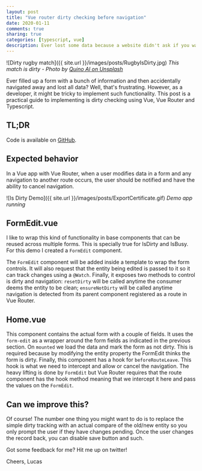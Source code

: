 ```yaml
---
layout: post
title: "Vue router dirty checking before navigation"
date: 2020-01-11
comments: true
sharing: true
categories: [typescript, vue]
description: Ever lost some data because a website didn't ask if you wanted to save your changes? That's frustrating. Learn how to implement dirty checking before navigation using Vue and typescript in this post
---
```

![Dirty rugby match]({{ site.url }}/images/posts/RugbyIsDirty.jpg)
*This match is dirty - Photo by [Quino Al on Unsplash](https://unsplash.com/@quinoal?utm_source=unsplash&utm_medium=referral&utm_content=creditCopyText)*

Ever filled up a form with a bunch of information and then accidentally navigated away and lost all data? Well, that's frustrating. However, as a developer, it might be tricky to implement such functionality. This post is a practical guide to implementing is dirty checking using Vue, Vue Router and Typescript.

## TL;DR
Code is available on [GitHub](https://github.com/jlucaspains/BlogSamples/tree/master/vue/lpains-isdirty).

## Expected behavior
In a Vue app with Vue Router, when a user modifies data in a form and any navigation to another route occurs, the user should be notified and have the ability to cancel navigation.

![Is Dirty Demo]({{ site.url }}/images/posts/ExportCertificate.gif)
*Demo app running*

## FormEdit.vue
I like to wrap this kind of functionality in base components that can be reused across multiple forms. This is specially true for IsDirty and IsBusy. For this demo I created a ``FormEdit`` component.

The `FormEdit` component will be added inside a template to wrap the form controls. It will also request that the entity being edited is passed to it so it can track changes using a ``@Watch``. Finally, it exposes two methods to control is dirty and navigation: ``resetDirty`` will be called anytime the consumer deems the entity to be clean; ``ensureNotDirty`` will be called anytime navigation is detected from its parent component registered as a route in Vue Router. 

<script src="https://gist.github.com/jlucaspains/28d5ff0c88a57ec0d809b1d28f94b565.js"></script>

## Home.vue
This component contains the actual form with a couple of fields. It uses the ``form-edit`` as a wrapper around the form fields as indicated in the previous section. On ``mounted`` we load the data and mark the form as not dirty. This is required because by modifying the entity property the FormEdit thinks the form is dirty. Finally, this component has a hook for ``beforeRouteLeave``. This hook is what we need to intercept and allow or cancel the navigation. The heavy lifting is done by ``FormEdit`` but Vue Router requires that the route component has the hook method meaning that we intercept it here and pass the values on the ``FormEdit``.

<script src="https://gist.github.com/jlucaspains/e978c768184753dd19c9ec59992bc094.js"></script>

## Can we improve this?
Of course! The number one thing you might want to do is to replace the simple dirty tracking with an actual compare of the old/new entity so you  only prompt the user if they have changes pending. Once the user changes the record back, you can disable save button and such.

Got some feedback for me? Hit me up on twitter!

Cheers,
Lucas